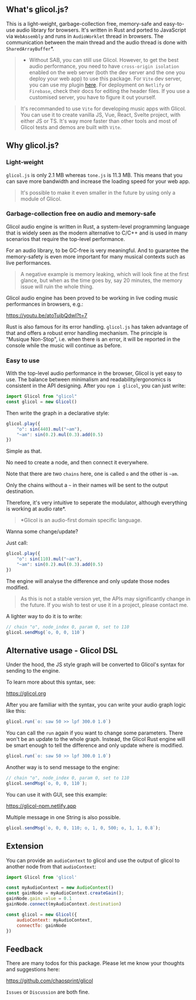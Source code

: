 ## What's glicol.js?

This is a light-weight, garbage-collection free, memory-safe and easy-to-use audio library for browsers. It's written in Rust and ported to JavaScript via `WebAssembly` and runs in `AudioWorklet` thread in browsers. The communication between the main thread and the audio thread is done with `SharedArrayBuffer`*.

> * Without SAB, you can still use Glicol. However, to get the best audio performance, you need to have `cross-origin isolation` enabled on the web server (both the dev server and the one you deploy your web app) to use this package. For `Vite` dev server, you can use my plugin [here](https://github.com/chaosprint/vite-plugin-cross-origin-isolation). For deployment on `Netlify` or `Firebase`, check their docs for editing the header files. If you use a customised server, you have to figure it out yourself.

> It's recommanded to use `Vite` for developing music apps with Glicol. You can use it to create vanilla JS, Vue, React, Svelte project, with either JS or TS. It's way more faster than other tools and most of Glicol tests and demos are built with `Vite`.

## Why glicol.js?

### Light-weight
`glicol.js` is only 2.1 MB whereas `tone.js` is 11.3 MB. This means that you can save more bandwidth and increase the loading speed for your web app.

> It's possible to make it even smaller in the future by using only a module of Glicol.

### Garbage-collection free on audio and memory-safe

Glicol audio engine is written in Rust, a system-level programming language that is widely seen as the modern alternative to C/C++ and is used in many scenarios that require the top-level performance.

For an audio library, to be GC-free is very meaningful. And to guarantee the memory-safety is even more important for many musical contexts such as live performances.

> A negative example is memory leaking, which will look fine at the first glance, but when as the time goes by, say 20 minutes, the memory issue will ruin the whole thing.

Glicol audio engine has been proved to be working in live coding music performances in browsers, e.g.:

https://youtu.be/atoTujbQdwI?t=7

Rust is also famous for its error handling. `glicol.js` has taken advantage of that and offers a robust error handling mechanism. The principle is "Musique Non-Stop", i.e. when there is an error, it will be reported in the console while the music will continue as before.

### Easy to use

With the top-level audio performance in the browser, Glicol is yet easy to use. The balance between minimalism and readability/ergonomics is consistent in the API designing. After you `npm i glicol`, you can just write:

```js
import Glicol from "glicol"
const glicol = new Glicol()
```

Then write the graph in a declarative style:

```js
glicol.play({
    "o": sin(440).mul("~am"),
    "~am": sin(0.2).mul(0.3).add(0.5)
})
```

Simple as that.

No need to create a node, and then connect it everywhere.

Note that there are two `chains` here, one is called `o` and the other is `~am`.

Only the chains without a `~` in their names will be sent to the output destination.

Therefore, it's very intuitive to seperate the modulator, although everything is working at audio rate*.

> *Glicol is an audio-first domain specific language.

Wanna some change/update?

Just call:

```js
glicol.play({
    "o": sin(110).mul("~am"),
    "~am": sin(0.2).mul(0.3).add(0.5)
})
```

The engine will analyse the difference and only update those nodes modified.

> As this is not a stable version yet, the APIs may significantly change in the future. If you wish to test or use it in a project, please contact me.

A lighter way to do it is to write:

```js
// chain "o", node_index 0, param 0, set to 110
glicol.sendMsg(`o, 0, 0, 110`)
```

<!-- ## API reference (coming soon...)-->

## Alternative usage - Glicol DSL

Under the hood, the JS style graph will be converted to Glicol's syntax for sending to the engine.

To learn more about this syntax, see:

https://glicol.org

After you are familiar with the syntax, you can write your audio graph logic like this:

```js
glicol.run(`o: saw 50 >> lpf 300.0 1.0`)
```

You can call the `run` again if you want to change some parameters. There won't be an update to the whole graph. Instead, the Glicol Rust engine will be smart enough to tell the difference and only update where is modified.

```js
glicol.run(`o: saw 50 >> lpf 300.0 1.0`)
```

Another way is to send message to the engine:

```js
// chain "o", node_index 0, param 0, set to 110
glicol.sendMsg(`o, 0, 0, 110`);
```

You can use it with GUI, see this example:

https://glicol-npm.netlify.app

Multiple message in one String is also possible.

```js
glicol.sendMsg(`o, 0, 0, 110; o, 1, 0, 500; o, 1, 1, 0.8`);
```

## Extension

You can provide an `audioContext` to glicol and use the output of glicol to another node from that `audioContext`:

```js
import Glicol from 'glicol'

const myAudioContext = new AudioContext()
const gainNode = myAudioContext.createGain();
gainNode.gain.value = 0.1
gainNode.connect(myAudioContext.destination)

const glicol = new Glicol({
    audioContext: myAudioContext,
    connectTo: gainNode
})
```

## Feedback

There are many todos for this package. Please let me know your thoughts and suggestions here:

https://github.com/chaosprint/glicol

`Issues` or `Discussion` are both fine.